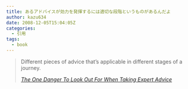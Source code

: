 ```yaml
---
title: あるアドバイスが効力を発揮するには適切な段階というものがあるんだよ
author: kazu634
date: 2008-12-05T15:04:05Z
categories:
  - 引用
tags:
  - book
---
```

<div class="section">
<blockquote title="The One Danger To Look Out For When Taking Expert Advice" cite="http://briankim.net/blog/2008/11/the-one-danger-to-look-out-for-when-taking-expert-advice/">
<p>
      Different pieces of advice that&#8217;s applicable in different stages of a journey.
</p>

<p>
<cite><a href="http://briankim.net/blog/2008/11/the-one-danger-to-look-out-for-when-taking-expert-advice/" onclick="__gaTracker('send', 'event', 'outbound-article', 'http://briankim.net/blog/2008/11/the-one-danger-to-look-out-for-when-taking-expert-advice/', 'The One Danger To Look Out For When Taking Expert Advice');" target="_blank">The One Danger To Look Out For When Taking Expert Advice</a></cite>
</p>
</blockquote>
</div>

